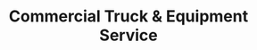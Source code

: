 ---
title: "Commercial Truck & Equipment Service"
url: /washington/commercial-truck-and-equipment-service/
shop: car repair
---